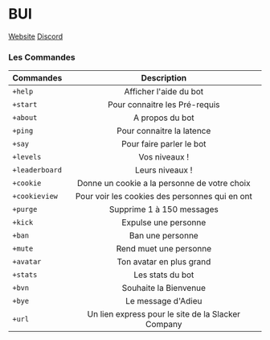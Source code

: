 # BUI
[Website](http://slackercompany.ml/bui)
[Discord](https://discord.gg/pqAcH5Q)
### Les Commandes
| Commandes        | Description  |
| ------------- |:-------------:|
| `+help`     	| Afficher l'aide du bot |
| `+start` 		| Pour connaitre les Pré-requis |
| `+about` 		| A propos du bot |
| `+ping` 		| Pour connaitre la latence |
| `+say` 		| Pour faire parler le bot |
| `+levels` 	| Vos niveaux ! |
| `+leaderboard` | Leurs niveaux ! |
| `+cookie` 	| Donne un cookie a la personne de votre choix |
| `+cookieview` | Pour voir les cookies des personnes qui en ont |
| `+purge` 		| Supprime 1 à 150 messages |
| `+kick` 		| Expulse une personne |
| `+ban` 		| Ban une personne |
| `+mute` 		| Rend muet une personne |
| `+avatar` 	| Ton avatar en plus grand |
| `+stats` 		| Les stats du bot |
| `+bvn` 		| Souhaite la Bienvenue |
| `+bye` 		| Le message d'Adieu |
| `+url` 		| Un lien express pour le site de la Slacker Company |